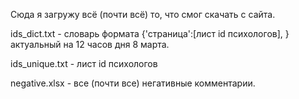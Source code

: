 ﻿Сюда я загружу всё (почти всё) то, что смог скачать с сайта.

ids_dict.txt - словарь формата {'страница':[лист id психологов], } актуальный на 12 часов дня 8 марта.

ids_unique.txt - лист id психологов

negative.xlsx - все (почти все) негативные комментарии.